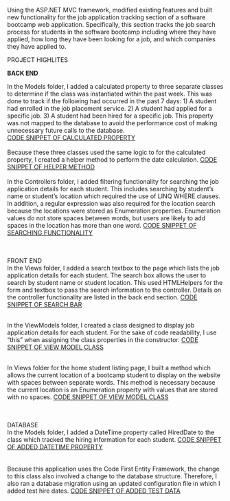 Using the ASP.NET MVC framework, modified existing features and built new functionality for the job application tracking section of a software bootcamp web application.  Specifically, this section tracks the job search process for students in the software bootcamp including where they have applied, how long they have been looking for a job, and which companies they have applied to. 

PROJECT HIGHLITES 

<B>BACK END</B>

In the Models folder, I added a calculated property to three separate classes to determine if the class was instantiated within the past week. This was done to track if the following had occurred in the past 7 days: 1) A student had enrolled in the job placement service.   2) A student had applied for a specific job.  3) A student had been hired for a specific job. This property was not mapped to the database to avoid the performance cost of making unnecessary future calls to the database.    
<a href="https://github.com/pmangione/Tech-Academy-Projects/blob/master/LiveProject/CodeSnippets/AddCalulatedPropertyToJobApplicationClass.cs">CODE SNIPPET OF CALCULATED PROPERTY</a> 
<BR>
<BR>
Because these three classes used the same logic to for the calculated property, I created a helper method to perform the date calculation.
<a href="https://github.com/pmangione/Tech-Academy-Projects/blob/master/LiveProject/CodeSnippets/HelperMethodCalculateIfObjectInstantiatedWithinPastWeek.cs">CODE SNIPPET OF HELPER METHOD</a>
<BR>
<BR>
In the Controllers folder, I added filtering functionality for searching the job application details for each student.  This includes searching by student’s name or student’s location which required the use of LINQ  WHERE clauses.  In addition, a regular expression was also required for the location search because the locations were stored as Enumeration properties.  Enumeration values do not store spaces between words, but users are likely to add spaces in the location has more than one word. <a href="https://github.com/pmangione/Tech-Academy-Projects/blob/master/LiveProject/CodeSnippets/ControllerLogicToSearchByStudentNameOrLocation.cs">CODE SNIPPET OF SEARCHING FUNCTIONALITY</a>
<bR><bR><BR>


FRONT END<BR>
In the Views folder, I added a search textbox to the page which lists the job application details for each student.  The search box allows the user to search by student name or student location.   This used HTMLHelpers for the form and textbox to pass the search information to the controller.  Details on the controller functionality are listed in the back end section. <a href="https://github.com/pmangione/Tech-Academy-Projects/blob/master/LiveProject/CodeSnippets/AddSearchBarForStudentJobApplicationDetails.cs">CODE SNIPPET OF SEARCH BAR</a>
<bR><bR>        

In the ViewModels folder, I created a class designed to display job application details for each student.  For the sake of code readability, I use “this” when assigning the class properties in the constructor.  <a href="https://github.com/pmangione/Tech-Academy-Projects/blob/master/LiveProject/CodeSnippets/CreateViewModelForStudentJobApplicationDetails.cs">CODE SNIPPET OF VIEW MODEL CLASS</a>
<bR><bR>        

In Views folder for the home student listing page, I built a method which allows the current location of a bootcamp student to display on the website with spaces between separate words. This method is necessary because the current location is an Enumeration property with values that are stored with no spaces.  <a href="https://github.com/pmangione/Tech-Academy-Projects/blob/master/LiveProject/CodeSnippets/DisplayEnumLocationValueWithSpaces.cs">CODE SNIPPET OF VIEW MODEL CLASS</a>
<bR><bR><br>        
 
DATABASE <BR>
In the Models folder, I added a DateTime property called HiredDate to the class which tracked the hiring information for each student.  <a href="https://github.com/pmangione/Tech-Academy-Projects/blob/master/LiveProject/CodeSnippets/AddHireDateToStudentJobHiredRecords.cs">CODE SNIPPET OF ADDED DATETIME PROPERTY</a>  
<br><br>
Because this application uses the Code First Entity Framework, the change to this class also involved a change to the database structure.  Therefore, I also ran a database migration using an updated configuration file in which I added test hire dates.  <a href="https://github.com/pmangione/Tech-Academy-Projects/blob/master/LiveProject/CodeSnippets/AddDateTimeTestDataForDatabaseMigration.cs">CODE SNIPPET OF ADDED TEST DATA</a>   
